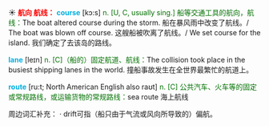 ☀ <font color="red">**航向 航线：**</font>
<font color="sky blue">**course**</font> [kɔ:s] 
<font color="rgb(227, 108, 9)">n. [U, C, usually sing.] 船等交通工具的航向，航线：</font>The boat altered course during the storm. 船在暴风雨中改变了航线。/ The boat was blown off course. 这艘船被吹离了航线。/ We set course for the island. 我们确定了去该岛的路线。
           
<font color="sky blue">**lane**</font> [leɪn]
<font color="rgb(227, 108, 9)">n. [C]（船的）固定航道、航线：</font>The collision took place in the busiest shipping lanes in the world. 撞船事故发生在全世界最繁忙的航道上。           

<font color="sky blue">**route**</font> [ru:t; North American English also raʊt]
<font color="rgb(227, 108, 9)">n. [C] 公共汽车、火车等的固定或常规路线，或运输货物的常规路线：</font>sea route 海上航线

周边词汇补充：
· drift可指（船只由于气流或风向所导致的）偏航。

